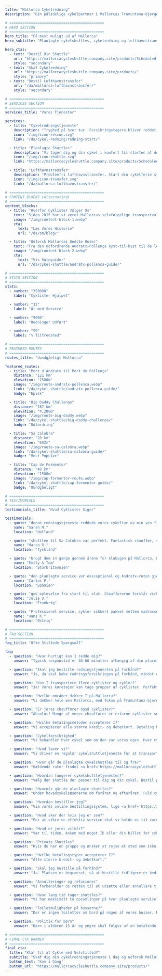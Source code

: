 ```yaml
---
title: "Mallorca Cykelredning"
description: "Din pålidelige cykelpartner i Mallorcas Tramuntana-bjerge. Cykelredningstjeneste, shuttles og lufthavnstransfer for cyklister."

# ============================================
# HERO SECTION
# ============================================
hero_title: "Få mest muligt ud af Mallorca"
hero_subtitle: "Planlagte cykelshuttles, cykelredning og lufthavnstransfer af cyklister for cyklister"

hero_ctas:
  - text: "Bestil Din Shuttle"
    url: "https://mallorcacycleshuttle.company.site/products/Scheduled-Bike-Buses-c15728235"
    style: "secondary"
  - text: "Skaf Cykelredning"
    url: "https://mallorcacycleshuttle.company.site/products/"
    style: "primary"
  - text: "Bestil Lufthavnstransfer"
    url: "/da/mallorca-lufthavnstransfer/"
    style: "secondary"

# ============================================
# SERVICES SECTION
# ============================================
services_title: "Vores Tjenester"

services:
  - title: "Cykelredningstjeneste"
    description: "Tryghed på hver tur. Forsikringstagere bliver reddet overalt på Mallorca hvis cyklen eller kroppen svigter."
    icon: "/img/icon-rescue.svg"
    link: "/da/cykel-redning/redning-start/"

  - title: "Planlagte Shuttles"
    description: "Vi tager dig og din cykel i komfort til starten af de ikoniske envejsruter."
    icon: "/img/icon-shuttle.svg"
    link: "https://mallorcacycleshuttle.company.site/products/Scheduled-Bike-Buses-c15728235"

  - title: "Lufthavnstransfer"
    description: "Problemfri lufthavnstransfer. Start din cykelferie stressfrit fra det øjeblik du lander."
    icon: "/img/icon-transfer.svg"
    link: "/da/mallorca-lufthavnstransfer/"

# ============================================
# CONTENT BLOCKS (Alternating)
# ============================================
content_blocks:
  - title: "Hvorfor Cyklister Vælger Os"
    text: "Siden 2015 har vi været Mallorcas selvfølgelige transportvalg for cyklister – vi kører shuttles, håndterer redninger over hele øen og behandler cykler som om de var vores egne. Forvent et venligt, pålideligt team, komfortable busser og lokal viden du kan stole på."
    image: "/img/content-block-1.webp"
    cta:
      text: "Læs Vores Historie"
      url: "/da/om/blog/"

  - title: "Udforsk Mallorcas Bedste Ruter"
    text: "Fra den udfordrende Andratx-Pollença kyst-til-kyst til de legendariske stigninger fra havnene i Sa Calobra og Valldemossa til de stille indlandsveie, Mallorca er et cykelparadis i verdensklasse. Vores omfattende ruteguider hjælper dig med at planlægge dine perfekte envejsture med detaljerede kort, højdeprofiler og insider-tips."
    image: "/img/content-block-2.webp"
    cta:
      text: "Vis Ruteguider"
      url: "/da/cykel-shuttle/andratx-pollenca-guide/"

# ============================================
# STATS SECTION
# ============================================
stats:
  - number: "350000"
    label: "Cyklister Hjulpet"

  - number: "12"
    label: "År med Service"

  - number: "5000"
    label: "Redninger Udført"

  - number: "99"
    label: "% Tilfredshed"

# ============================================
# FEATURED ROUTES
# ============================================
routes_title: "Uundgåeligt Mallorca"

featured_routes:
  - title: "Port d'Andratx til Port de Pollença"
    distance: "121 km"
    elevation: "2500m"
    image: "/img/route-andratx-pollenca.webp"
    link: "/da/cykel-shuttle/andratx-pollenca-guide/"
    badge: "Episk"

  - title: "Big Daddy Challenge"
    distance: "167 km"
    elevation: "4,200m"
    image: "/img/route-big-daddy.webp"
    link: "/da/cykel-shuttle/big-daddy-challenge/"
    badge: "Udfordring"

  - title: "Sa Calobra"
    distance: "20 km"
    elevation: "682m"
    image: "/img/route-sa-calobra.webp"
    link: "/da/cykel-shuttle/sa-calobra-guide/"
    badge: "Mest Populær"

  - title: "Cap de Formentor"
    distance: "40 km"
    elevation: "1500m"
    image: "/img/cap-formentor-route.webp"
    link: "/da/cykel-shuttle/cap-formentor-guide/"
    badge: "Uundgåeligt"

# ============================================
# TESTIMONIALS
# ============================================
testimonials_title: "Hvad Cyklister Siger"

testimonials:
  - quote: "denne redningstjeneste reddede vores cykeltur da min ven fik et mekanisk problem. Professionelt, hurtigt og venligt. Anbefales på det kraftigste!"
    name: "Sarah M."
    location: "Holland"

  - quote: "shuttlen til Sa Calobra var perfekt. Fantastisk chauffør, sikker cykeltransport og vi startede vores tur fra præcis hvor vi ville med friske ben. Værd hver krone."
    name: "Marco R."
    location: "Tyskland"

  - quote: "brugt dem 14 gange gennem årene for klubugen på Mallorca. Lufthavnstransfer og planlagt shuttle til Andratx. Trygheden alene er det værd. Disse fyre ved hvad de laver."
    name: "Emily & Tom"
    location: "Storbritannien"

  - quote: "den planlagte service var eksceptionel og Andratx-ruten gjorde vores cykelferie. Kan ikke vente til næste år!"
    name: "Carlos P."
    location: "Spanien"

  - quote: "god oplevelse fra start til slut. Chaufførerne forstår virkelig cyklisters behov. Gjort fire ture med dem nu."
    name: "Julie D."
    location: "Frankrig"

  - quote: "Professionel service, cykler sikkert pakket mellem madrasser og ruterne er spektakulære. Anbefales kraftigt for seriøse cyklister."
    name: "Hans K."
    location: "Østrig"

# ============================================
# FAQ SECTION
# ============================================
faq_title: "Ofte Stillede Spørgsmål"

faq:
  - question: "Hvor hurtigt kan I redde mig?"
    answer: "Typisk responstid er 30-60 minutter afhængig af din placering på Mallorca. Vi har flere køretøjer stationeret over hele øen for hurtig respons."

  - question: "Skal jeg bestille redningstjenesten på forhånd?"
    answer: "Ja, du skal købe redningsforsikringen på forhånd, mindst dagen før brug (gyldig for hele dit ophold)."

  - question: "Kan I transportere flere cyklister og cykler?"
    answer: "Ja! Vores køretøjer kan tage grupper af cyklister. Perfekt for cykelgrupper eller cykelklubber."

  - question: "Hvilke områder dækker I på Mallorca?"
    answer: "Vi dækker hele øen Mallorca, med fokus på Tramuntana-bjergene hvor de bedste envejsruter findes. Fra Andratx til Pollença og overalt imellem."

  - question: "Er jeres chauffører også cyklister?"
    answer: "Absolut! Mange af vores chauffører er erfarne cyklister som kender ruterne, udfordringerne og præcis hvad du har brug for."

  - question: "Hvilke betalingsmetoder accepterer I?"
    answer: "Vi accepterer alle større kredit- og debetkort. Betaling håndteres sikkert gennem Stripe bestillingssystem."

  - question: "Cykelforsiktighed"
    answer: "Vi behandler hver cykel som om den var vores egen. Hver cykel pakkes sikkert i specialtilpassede trailere, dæmpet mellem madrasser, hvilket sikrer at den ankommer i samme stand som da den blev pakket før afrejse."

  - question: "Hvad laver vi?"
    answer: "Vi driver en regulær cykelshuttletjeneste for at transportere dig og din cykel til starten af Mallorcas ikoniske envejs bucket-list-ruter. Tjek <a href='https://mallorcacycleshuttle.company.site/products/' target='_blank' rel='noopener noreferrer'>tidsplanen her</a>. Vi tilbyder en cykel- og cyklist-redningstjeneste ved havari. <a href='https://mallorcacycleshuttle.company.site/products/' target='_blank' rel='noopener noreferrer'>Link her</a>. Vi tilbyder private lufthavnstransfer med direkte tilbud tilgængeligt <a href='/da/mallorca-lufthavnstransfer/'>her</a>."

  - question: "Hvor går de planlagte cykelshuttles til og fra?"
    answer: "Gældende ruter findes <a href='https://mallorcacycleshuttle.company.site/products/' target='_blank' rel='noopener noreferrer'>her</a>."

  - question: "Hvordan fungerer cykelshuttletjenesten?"
    answer: "Vælg den shuttle der passer til dig og din cykel. Bestil på forhånd, da pladserne er begrænsede. Ankom mindst 15 minutter før afrejse med bevis på ID eller din billet (at vise den på din telefon er ideelt) for at få lastet din cykel. <a href='https://mallorcacycleshuttle.company.site/products/' target='_blank' rel='noopener noreferrer'>Bestil her</a>. Nyd rejsen til din destination og elsk turen tilbage. Enkelt, effektivt og essentielt – forvandler din dag til et uforglemmelig eventyr."

  - question: "Hvornår går de planlagte shuttles?"
    answer: "Under hovedcykelsæsonerne om foråret og efteråret. Fuld cykelshuttletidsplan findes <a href='https://mallorcacycleshuttle.company.site/products/' target='_blank' rel='noopener noreferrer'>her</a>."

  - question: "Hvordan bestiller jeg?"
    answer: "Via vores online bestillingssystem, lige <a href='https://mallorcacycleshuttle.company.site/products/' target='_blank' rel='noopener noreferrer'>her</a>."

  - question: "Hvad sker der hvis jeg er sen?"
    answer: "For at sikre en effektiv service skal vi holde os til vores annoncerede tidsplan. Desværre kan vi ikke vente på forsinkede passagerer, da dette påvirker både vores service og andre cyklister. Ankom venligst til det valgte afrejsepunkt før cykelpakkningstiden som er angivet på din billet. Da dit fravær kan forhindre andre i at bestille, kan vi ikke udstede refusioner for mistede shuttles."

  - question: "Hvad er jeres vilkår?"
    answer: "Vær til tiden. Ankom med noget ID eller din billet før cykelindlæsning som er angivet på din billet. Fulde vilkår her."

  - question: "Private Shuttles"
    answer: "Hvis du har en gruppe og ønsker at rejse et sted som ikke er i tidsplanen eller på et andet tidspunkt, venligst <a href='/da/cykel-shuttle/private-shuttle-bestillinger/'>bestil her</a>."

  - question: "Hvilke betalingstyper accepterer I?"
    answer: "Alle større kredit- og debetkort."

  - question: "Skal jeg bestille på forhånd?"
    answer: "Ja. Pladsen er begrænset, så at bestille tidligere er bedre end at bestille senere for at undgå skuffelse. Vi anbefaler også at bestille din tur tidligt i dit ophold, hvilket sikrer friske ben og en reservedag hvis vejret skulle blive dårligt på din valgte dag. <a href='https://mallorcacycleshuttle.company.site/products/' target='_blank' rel='noopener noreferrer'>Bestil her</a>."

  - question: "Annulleringer og refusioner"
    answer: "Vi forbeholder os retten til at udsætte eller annullere tjenester efter behov og uden at udstede forhåndsvarsel. I tilfælde af en shuttleannullering er en fuld refusion for købte billetter, eller overførsel til en alternativ bus tilgængelig. Hvis du ønsker at ændre din billet til en anden dato, kan dette være muligt og vil blive afgjort fra sag til sag. For fuldstændig refusions- og annulleringsinformation, se de fulde vilkår her."

  - question: "Hvor lang tid tager shuttles?"
    answer: "Vi har maksimalt to opsamlinger på hver planlagte service. En eksempeltjeneste til Andratx er som følger: Port de Pollença, begynd at pakke cykler kl. 07:15, derefter videre til Alcúdia og begynd at pakke cykler kl. 07:35 med en gennemsnitlig ankomsttid kl. 09:15 i Andratx, afhængig af trafikken."

  - question: "Toiletmuligheder på busserne?"
    answer: "Der er ingen toiletter om bord på nogen af vores busser. Med en maksimal rejsetid på 90 minutter er det normalt ikke nødvendigt! Bare vær forsigtig med mængden af væske du vælger at have før og under rejsen."

  - question: "Politik for børn"
    answer: "Børn i alderen 15 år og yngre skal følges af en betalende voksen. Alle pladser er prissat ens."

# ============================================
# FINAL CTA BANNER
# ============================================
final_cta:
  title: "Klar til at Cykle med Selvtillid?"
  subtitle: "Skaf dig din cykelredningstjeneste i dag og udforsk Mallorca bekymringsfrit"
  button_text: "Kom i Gang"
  button_url: "https://mallorcacycleshuttle.company.site/products/"
---
```

